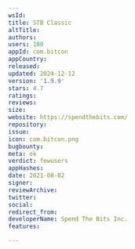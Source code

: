 ```yaml
---
wsId: 
title: STB Classic
altTitle: 
authors: 
users: 100
appId: com.bitcon
appCountry: 
released: 
updated: 2024-12-12
version: '1.9.9'
stars: 4.7
ratings: 
reviews: 
size: 
website: https://spendthebits.com/
repository: 
issue: 
icon: com.bitcon.png
bugbounty: 
meta: ok
verdict: fewusers
appHashes: 
date: 2021-08-02
signer: 
reviewArchive: 
twitter: 
social: 
redirect_from: 
developerName: Spend The Bits Inc.
features: 

---
```


